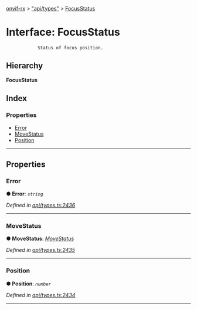 [onvif-rx](../README.md) > ["api/types"](../modules/_api_types_.md) > [FocusStatus](../interfaces/_api_types_.focusstatus.md)

# Interface: FocusStatus

```
            Status of focus position.
```

## Hierarchy

**FocusStatus**

## Index

### Properties

* [Error](_api_types_.focusstatus.md#error)
* [MoveStatus](_api_types_.focusstatus.md#movestatus)
* [Position](_api_types_.focusstatus.md#position)

---

## Properties

<a id="error"></a>

###  Error

**● Error**: *`string`*

*Defined in [api/types.ts:2436](https://github.com/patrickmichalina/onvif-rx/blob/034e4d6/src/api/types.ts#L2436)*

___
<a id="movestatus"></a>

###  MoveStatus

**● MoveStatus**: *[MoveStatus](../enums/_api_types_.movestatus.md)*

*Defined in [api/types.ts:2435](https://github.com/patrickmichalina/onvif-rx/blob/034e4d6/src/api/types.ts#L2435)*

___
<a id="position"></a>

###  Position

**● Position**: *`number`*

*Defined in [api/types.ts:2434](https://github.com/patrickmichalina/onvif-rx/blob/034e4d6/src/api/types.ts#L2434)*

___


